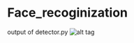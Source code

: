 # Face_recoginization
output of detector.py 
![alt tag](https://user-images.githubusercontent.com/25060629/36691854-75ec22ce-1b5c-11e8-8e04-212c9e16a0e3.png)

